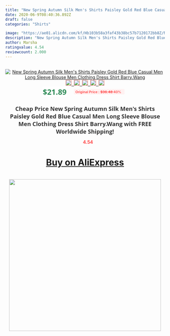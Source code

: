 ```yaml
---
title: "New Spring Autumn Silk Men's Shirts Paisley Gold Red Blue Casual Men Long Sleeve Blouse Men Clothing Dress Shirt Barry.Wang"
date: 2020-06-9T08:40:36.892Z
draft: false
categories: "Shirts"

image: "https://ae01.alicdn.com/kf/Hb103b58a3faf43b38bc57b7120172bb8Z/New-Spring-Autumn-Silk-Men-s-Shirts-Paisley-Gold-Red-Blue-Casual-Men-Long-Sleeve-Blouse.jpg"
description: "New Spring Autumn Silk Men's Shirts Paisley Gold Red Blue Casual Men Long Sleeve Blouse Men Clothing Dress Shirt Barry.Wang"
author: Marsha
ratingvalue: 4.54
reviewcount: 2.000
---
```

<br>
<div style="text-align: center;">
<a href="https://s.click.aliexpress.com/e/_AZusxx" target="_blank" rel="nofollow noopener noreferrer"><img alt="New Spring Autumn Silk Men's Shirts Paisley Gold Red Blue Casual Men Long Sleeve Blouse Men Clothing Dress Shirt Barry.Wang" class="magnifier-image" src="https://ae01.alicdn.com/kf/Hb103b58a3faf43b38bc57b7120172bb8Z/New-Spring-Autumn-Silk-Men-s-Shirts-Paisley-Gold-Red-Blue-Casual-Men-Long-Sleeve-Blouse.jpg_640x640.jpg">
<br>
<img style="border:1px solid salmon" src="https://ae01.alicdn.com/kf/Hb103b58a3faf43b38bc57b7120172bb8Z/New-Spring-Autumn-Silk-Men-s-Shirts-Paisley-Gold-Red-Blue-Casual-Men-Long-Sleeve-Blouse.jpg_120x120.jpg">&nbsp;&nbsp;<img style="border:1px solid salmon" src="https://ae01.alicdn.com/kf/H8da0b15db8f244979ebcb361e474ea665/New-Spring-Autumn-Silk-Men-s-Shirts-Paisley-Gold-Red-Blue-Casual-Men-Long-Sleeve-Blouse.jpg_120x120.jpg">&nbsp;&nbsp;<img style="border:1px solid salmon" src="https://ae01.alicdn.com/kf/H62c5698a5a8748c0a6981d210c6a7a107/New-Spring-Autumn-Silk-Men-s-Shirts-Paisley-Gold-Red-Blue-Casual-Men-Long-Sleeve-Blouse.jpg_120x120.jpg">&nbsp;&nbsp;<img style="border:1px solid salmon" src="https://ae01.alicdn.com/kf/H27c1765c51e74ec4ae24231369b37c55Z/New-Spring-Autumn-Silk-Men-s-Shirts-Paisley-Gold-Red-Blue-Casual-Men-Long-Sleeve-Blouse.jpg_120x120.jpg">&nbsp;&nbsp;<img style="border:1px solid salmon" src="https://ae01.alicdn.com/kf/Hf4eb4d15c14344ee991b2981de864b5el/New-Spring-Autumn-Silk-Men-s-Shirts-Paisley-Gold-Red-Blue-Casual-Men-Long-Sleeve-Blouse.jpg_120x120.jpg"></a></div><br0>
<div style="text-align: center;"><span style="background-color: white; border: 0px; box-sizing: border-box; color: seagreen; display: inline-block; font-family: &quot;open sans&quot; , &quot;arial&quot; , &quot;helvetica&quot; , sans-serif , &quot;heiti&quot;; font-size: 24px; font-stretch: inherit; font-weight: 700; line-height: inherit; margin: 0px 10px 0px 0px; padding: 0px; vertical-align: middle;">$21.89 </span>
<span style="background: rgb(255 , 241 , 241); border-radius: 3px; border: 0px; box-sizing: border-box; color: #ff4747; display: inline-block; font-family: inherit; font-size: 12px; font-stretch: inherit; font-style: inherit; font-variant: inherit; font-weight: 600; line-height: inherit; margin: 0px; padding: 2px 5px; transform: scale(0.9); vertical-align: middle;">Original Price : <b style="text-decoration: line-through;">$36.48 </b> 40%&nbsp;&nbsp;</span></div>
<h1 style="color: #333333; display: inline-block; font-family: &quot;open sans&quot; , &quot;arial&quot; , &quot;helvetica&quot; , sans-serif , &quot;heiti&quot;; font-size: 18px; font-stretch: inherit; font-weight: 700; text-align: center;">Cheap Price New Spring Autumn Silk Men's Shirts Paisley Gold Red Blue Casual Men Long Sleeve Blouse Men Clothing Dress Shirt Barry.Wang with FREE Worldwide Shipping!</h1>
<div style="color: #ff4747; text-align: center;">
<img src="https://4.bp.blogspot.com/-M0ZcTcb-5uY/XleCXlxnR4I/AAAAAAAAAEc/OrjgMkXV1oMQFaCRZj5HQwOCBcu3w1FegCPcBGAYYCw/s1600/star.png" style="height: 15px;">&nbsp;<b>4.54</b></div>
<div class="button_cont" align="center"><a class="buynow_a" href="https://s.click.aliexpress.com/e/_AZusxx" target="_blank" rel="nofollow noopener noreferrer"><H1>Buy on AliExpress</H1></a></div><br>
<div class="separator" style="clear: both; text-align: center;">
<img src="https://lh3.googleusercontent.com/-pTy5HemUv9M/XlePHvY0dAI/AAAAAAAAAE4/0nX5iRUoIWY8eMW9Dpxeirr157OZliDIgCLcBGAsYHQ/s1600/badge.gif" width="480">
</div>
